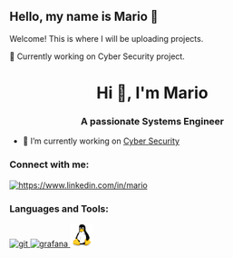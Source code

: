 ## Hello, my name is Mario 👋

Welcome! This is where I will be uploading projects.  

🔭 Currently working on Cyber Security project.

<!--
**moyola1/moyola1** is a ✨ _special_ ✨ repository because its `README.md` (this file) appears on your GitHub profile.

Here are some ideas to get you started:

- 🔭 I’m currently working on ...
- 🌱 I’m currently learning ...
- 👯 I’m looking to collaborate on ...
- 🤔 I’m looking for help with ...
- 💬 Ask me about ...
- 📫 How to reach me: ...
- 😄 Pronouns: ...
- ⚡ Fun fact: ...
-  💻
-  🧱
-  🔥
🎃 マルウェア / Malware
🧨 Exploit Kit (EK)
🤡 攻撃者グループ / APT groups
📢攻撃キャンペーン / Attack Campaigns
🌌ボットネット / Botnet
⚠脆弱性 / Vulnerabilities
👮テイクダウン / Takedown

❌大規模障害 / Outage
💥大規模インシデント / Cybersecurity Incident
💦大規模漏洩 / Data Leakage

🏛政府関連 / Government
🎭フォーラム / Hacker Forum
🚨事件化・逮捕 / Arrested
🧰ツール / Tools
🗡PoC・Exploit
📘法案 / Law (Bill)
⚖裁判・起訴・判決 / Judgement
🚩CTF

📑メモ / Notes
📚参考資料 / References


-->



<h1 align="center">Hi 👋, I'm Mario</h1>
<h3 align="center">A passionate Systems Engineer</h3>

- 🔭 I’m currently working on [Cyber Security](https://github.com/mario/Cybersecurity)

<h3 align="left">Connect with me:</h3>
<p align="left">
<a href="https://linkedin.com/in/https://www.linkedin.com/in/mario" target="blank"><img align="center" src="https://raw.githubusercontent.com/rahuldkjain/github-profile-readme-generator/master/src/images/icons/Social/linked-in-alt.svg" alt="https://www.linkedin.com/in/mario" height="30" width="40" /></a>
</p>

<h3 align="left">Languages and Tools:</h3>
<p align="left"> <a href="https://git-scm.com/" target="_blank" rel="noreferrer"> <img src="https://www.vectorlogo.zone/logos/git-scm/git-scm-icon.svg" alt="git" width="40" height="40"/> </a> <a href="https://grafana.com" target="_blank" rel="noreferrer"> <img src="https://www.vectorlogo.zone/logos/grafana/grafana-icon.svg" alt="grafana" width="40" height="40"/> </a> <a href="https://www.linux.org/" target="_blank" rel="noreferrer"> <img src="https://raw.githubusercontent.com/devicons/devicon/master/icons/linux/linux-original.svg" alt="linux" width="40" height="40"/> </a> </p>

